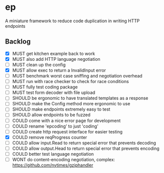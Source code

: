 # ep
A miniature framework to reduce code duplication in writing HTTP endpoints

## Backlog
- [x] MUST   get kitchen example back to work
- [x] MUST   also add HTTP language negotiation
- [ ] MUST 	 clean up the config 
- [x] MUST   allow exec to return a InvalidInput error
- [ ] MUST   benchmark worst case sniffing and negotiation overhead
- [ ] MUST   run with race checker to check for race conditions
- [ ] MUST   fully test coding package
- [ ] MUST   test form decoder with file upload
- [ ] SHOULD be ergonomic to have translated templates as a response
- [ ] SHOULD make the Config method more ergonomic to use
- [ ] SHOULD make endpoints extremely easy to test
- [ ] SHOULD allow endpoints to be fuzzed
- [ ] COULD  come with a nice error page for development
- [ ] COULD  rename 'epcoding' to just 'coding'
- [ ] COULD  create http request interface for easier testing
- [x] COULD  remove reqProgress counter
- [ ] COULD  allow input.Read to return special error that prevents decoding
- [ ] COULD  allow output.Head to return special error that prevents encoding
- [ ] COULD  better test language negotiation
- [ ] WONT   do content-encoding negotiation, complex: https://github.com/nytimes/gziphandler
